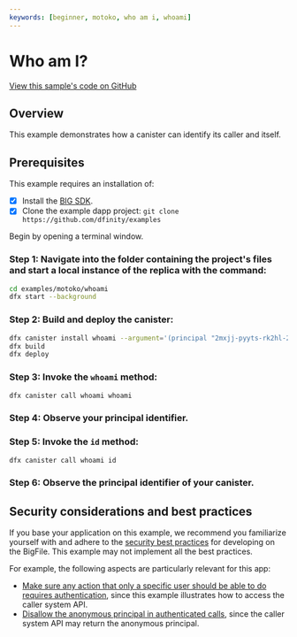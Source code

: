 ```yaml
---
keywords: [beginner, motoko, who am i, whoami]
---
```


# Who am I?

[View this sample's code on GitHub](https://github.com/dfinity/examples/tree/master/motoko/whoami)

## Overview

This example demonstrates how a canister can identify its caller and itself.

## Prerequisites

This example requires an installation of:

- [x] Install the [BIG SDK](https://thebigfile.com/docs/current/developer-docs/setup/install/index.mdx).
- [x] Clone the example dapp project: `git clone https://github.com/dfinity/examples`

Begin by opening a terminal window.

### Step 1: Navigate into the folder containing the project's files and start a local instance of the replica with the command:

```bash
cd examples/motoko/whoami
dfx start --background
```

### Step 2: Build and deploy the canister:

```bash
dfx canister install whoami --argument='(principal "2mxjj-pyyts-rk2hl-2xyka-avylz-dfama-pqui5-pwrhx-wtq2x-xl5lj-qqe")'
dfx build
dfx deploy
```

### Step 3: Invoke the `whoami` method:

```bash
dfx canister call whoami whoami
```

### Step 4: Observe your principal identifier.

### Step 5: Invoke the `id` method:

```bash
dfx canister call whoami id
```

### Step 6: Observe the principal identifier of your canister.


## Security considerations and best practices

If you base your application on this example, we recommend you familiarize yourself with and adhere to the [security best practices](https://thebigfile.com/docs/current/references/security/) for developing on the BigFile. This example may not implement all the best practices.

For example, the following aspects are particularly relevant for this app:
* [Make sure any action that only a specific user should be able to do requires authentication](https://thebigfile.com/docs/current/references/security/rust-canister-development-security-best-practices#make-sure-any-action-that-only-a-specific-user-should-be-able-to-do-requires-authentication), since this example illustrates how to access the caller system API. 
* [Disallow the anonymous principal in authenticated calls](https://thebigfile.com/docs/current/references/security/rust-canister-development-security-best-practices#disallow-the-anonymous-principal-in-authenticated-calls), since the caller system API may return the anonymous principal.
